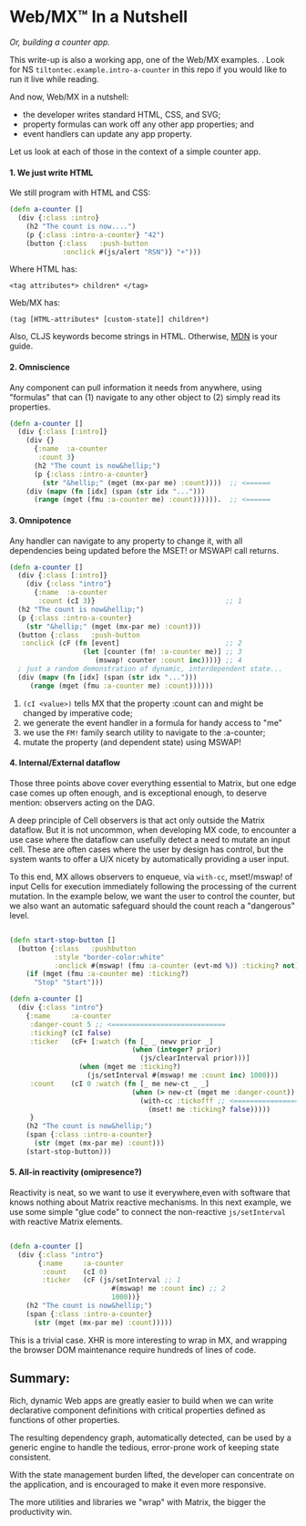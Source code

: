 # Web/MX&trade; In a Nutshell
_Or, building a counter app._

This write-up is also a working app, one of the Web/MX examples. . Look for NS `tiltontec.example.intro-a-counter` in this repo if you would like to run it live while reading.

And now, Web/MX in a nutshell:
* the developer writes standard HTML, CSS, and SVG;
* property formulas can work off any other app properties; and
* event handlers can update any app property.


Let us look at each of those in the context of a simple counter app.

#### 1. We just write HTML
We still program with HTML and CSS:

```clojure
(defn a-counter []
  (div {:class :intro}
    (h2 "The count is now....")
    (p {:class :intro-a-counter} "42")
    (button {:class   :push-button
             :onclick #(js/alert "RSN")} "+")))
```
Where HTML has:

`<tag attributes*> children* </tag>`

Web/MX has:

`(tag [HTML-attributes* [custom-state]] children*)`

Also, CLJS keywords become strings in HTML. Otherwise, [MDN](https://developer.mozilla.org/en-US/docs/Web/Guide) is your guide.

#### 2. Omniscience
Any component can pull information it needs from anywhere, using "formulas" that can (1) navigate to any other object to (2) simply read its properties.
```clojure
(defn a-counter []
  (div {:class [:intro]}
    (div {}
      {:name  :a-counter                                  
       :count 3}                                          
      (h2 "The count is now&hellip;")
      (p {:class :intro-a-counter}
        (str "&hellip;" (mget (mx-par me) :count))))  ;; <======
    (div (mapv (fn [idx] (span (str idx "...")))      
      (range (mget (fmu :a-counter me) :count)))))).  ;; <======
```

#### 3. Omnipotence
Any handler can navigate to any property to change it, with all dependencies being updated before the MSET! or MSWAP! call returns.
```clojure
(defn a-counter []
  (div {:class [:intro]}
    (div {:class "intro"}
      {:name  :a-counter
       :count (cI 3)}                                ;; 1
  (h2 "The count is now&hellip;") 
  (p {:class :intro-a-counter}
    (str "&hellip;" (mget (mx-par me) :count)))
  (button {:class   :push-button
   :onclick (cF (fn [event]                          ;; 2
                  (let [counter (fm! :a-counter me)] ;; 3
                     (mswap! counter :count inc))))} ;; 4
  ; just a random demonstration of dynamic, interdependent state...
  (div (mapv (fn [idx] (span (str idx "...")))
     (range (mget (fmu :a-counter me) :count))))))
```

1. `(cI <value>)` tells MX that the property :count can and might be changed by imperative code;
2. we generate the event handler in a formula for handy access to "me"
3. we use the `FM!` family search utility to navigate to the :a-counter;
4. mutate the property (and dependent state) using MSWAP!

#### 4. Internal/External dataflow
Those three points above cover everything essential to Matrix, but one edge case comes up often enough, and is exceptional enough, to deserve mention: observers acting on the DAG. 

A deep principle of Cell observers is that act only outside the Matrix dataflow. But it is not uncommon, when developing MX code, to encounter a use case where the dataflow can usefully detect a need to mutate an input cell. These are often cases where the user by design has control, but the system wants to offer a U/X nicety by automatically providing a user input. 

To this end, MX allows observers to enqueue, via `with-cc`, mset!/mswap! of input Cells for execution immediately following the processing of the current mutation. In the example below, we want the user to control the counter, but we also want an automatic safeguard should the count reach a "dangerous" level.
```clojure

(defn start-stop-button []
  (button {:class   :pushbutton
           :style "border-color:white"
           :onclick #(mswap! (fmu :a-counter (evt-md %)) :ticking? not)}
    (if (mget (fmu :a-counter me) :ticking?)
      "Stop" "Start")))

(defn a-counter []
  (div {:class "intro"}
    {:name     :a-counter
     :danger-count 5 ;; <============================
     :ticking? (cI false)
     :ticker   (cF+ [:watch (fn [_ _ newv prior _]
                              (when (integer? prior)
                                (js/clearInterval prior)))]
                 (when (mget me :ticking?)
                   (js/setInterval #(mswap! me :count inc) 1000)))
     :count    (cI 0 :watch (fn [_ me new-ct _ _]
                              (when (> new-ct (mget me :danger-count))
                                (with-cc :tickofff ;; <=====================
                                  (mset! me :ticking? false)))))
     }
    (h2 "The count is now&hellip;")
    (span {:class :intro-a-counter}
      (str (mget (mx-par me) :count)))
    (start-stop-button)))
```

#### 5. All-in reactivity (omipresence?)
Reactivity is neat, so we want to use it everywhere,even with software that knows nothing about Matrix reactive mechanisms. In this next example, we use some simple "glue code" to connect the non-reactive `js/setInterval` with reactive Matrix elements.
```clojure

(defn a-counter []
  (div {:class "intro"}
       {:name     :a-counter
        :count    (cI 0)
        :ticker   (cF (js/setInterval ;; 1
                         #(mswap! me :count inc) ;; 2
                         1000))}
    (h2 "The count is now&hellip;")
    (span {:class :intro-a-counter}
      (str (mget (mx-par me) :count)))))
```
This is a trivial case. XHR is more interesting to wrap in MX, and wrapping the browser DOM maintenance require hundreds of lines of code.
## Summary:
Rich, dynamic Web apps are greatly easier to build when we can write declarative component definitions with critical properties defined as functions of other properties. 

The resulting dependency graph, automatically detected, can be used by a generic engine to handle the tedious, error-prone work of keeping state consistent.

With the state management burden lifted, the developer can concentrate on the application, and is encouraged to make it even more responsive.

The more utilities and libraries we "wrap" with Matrix, the bigger the productivity win.
